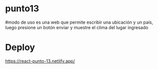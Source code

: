 # punto13

#modo de uso 
es una web que permite escribir una ubicación y un país, luego 
presione un botón enviar y muestre el clima del lugar ingresado

# Deploy
https://react-punto-13.netlify.app/
